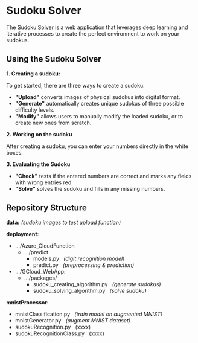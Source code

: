 # Sudoku Solver

The [Sudoku Solver](https://mysudokusolver.ey.r.appspot.com/) is a web application that leverages deep learning and 
iterative processes to create the perfect environment to work on your sudokus. 

## Using the Sudoku Solver
**1. Creating a sudoku:**

To get started, there are three ways to create a sudoku.

* **"Upload"** converts images of physical sudokus into digital format.
* **"Generate"** automatically creates unique sudokus of three possible difficulty levels.
* **"Modify"** allows users to manually modify the loaded sudoku, or to create new ones from scratch.

**2. Working on the sudoku**

After creating a sudoku, you can enter your numbers directly in the white boxes.

**3. Evaluating the Sudoku**

* **"Check"** tests if the entered numbers are correct and marks any fields with wrong entries red.
* **"Solve"** solves the sudoku and fills in any missing numbers.

## Repository Structure 

**data:** *(sudoku images to test upload function)*

**deployment:** 
* .../Azure_CloudFunction
    * .../predict    
        * models.py  &nbsp; *(digit recognition model)*
        * predict.py  &nbsp; *(preprocessing & prediction)*
* .../GCloud_WebApp:
    * .../packages/
        * sudoku_creating_algorithm.py &nbsp; *(generate sudokus)*
        * sudoku_solving_algorithm.py &nbsp; *(solve sudoku)*
        
**mnistProcessor:**
* mnistClassification.py &nbsp; *(train model on augmented MNIST)*
* mnistGenerator.py &nbsp; *(augment MNIST dataset)*
* sudokuRecognition.py &nbsp; (xxxx)
* sudokuRecognitionClass.py &nbsp; (xxxx)






















